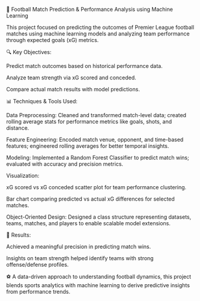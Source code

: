 🚀 Football Match Prediction & Performance Analysis using Machine Learning

This project focused on predicting the outcomes of Premier League football matches using machine learning models and analyzing team performance through expected goals (xG) metrics.

🔍 Key Objectives:

Predict match outcomes based on historical performance data.

Analyze team strength via xG scored and conceded.

Compare actual match results with model predictions.

📊 Techniques & Tools Used:

Data Preprocessing: Cleaned and transformed match-level data; created rolling average stats for performance metrics like goals, shots, and distance.

Feature Engineering: Encoded match venue, opponent, and time-based features; engineered rolling averages for better temporal insights.

Modeling: Implemented a Random Forest Classifier to predict match wins; evaluated with accuracy and precision metrics.

Visualization:

xG scored vs xG conceded scatter plot for team performance clustering.

Bar chart comparing predicted vs actual xG differences for selected matches.

Object-Oriented Design: Designed a class structure representing datasets, teams, matches, and players to enable scalable model extensions.

📁 Results:

Achieved a meaningful precision in predicting match wins.

Insights on team strength helped identify teams with strong offense/defense profiles.

⚽️ A data-driven approach to understanding football dynamics, this project blends sports analytics with machine learning to derive predictive insights from performance trends.

